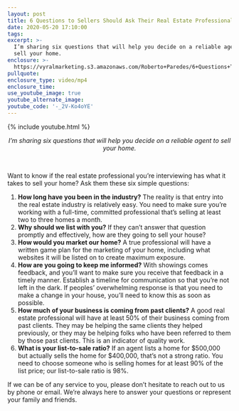 ```yaml
---
layout: post
title: 6 Questions to Sellers Should Ask Their Real Estate Professional
date: 2020-05-20 17:10:00
tags:
excerpt: >-
  I’m sharing six questions that will help you decide on a reliable agent to
  sell your home.
enclosure: >-
  https://vyralmarketing.s3.amazonaws.com/Roberto+Paredes/6+Questions+To+Ask+Before+You+Sell.mp4
pullquote:
enclosure_type: video/mp4
enclosure_time:
use_youtube_image: true
youtube_alternate_image:
youtube_code: '-_2V-Ko4oYE'
---
```


{% include youtube.html %}

<center><em>I&rsquo;m sharing six questions that will help you decide on a reliable agent to sell your home.</em></center>

&nbsp;

Want to know if the real estate professional you’re interviewing has what it takes to sell your home? Ask them these six simple questions:&nbsp;

1. **How long have you been in the industry?** The reality is that entry into the real estate industry is relatively easy. You need to make sure you’re working with a full-time, committed professional that’s selling at least two to three homes a month.&nbsp;
2. **Why should we list with you?** If they can’t answer that question promptly and effectively, how are they going to sell your house?
3. **How would you market our home?** A true professional will have a written game plan for the marketing of your home, including what websites it will be listed on to create maximum exposure.&nbsp;
4. **How are you going to keep me informed?** With showings comes feedback, and you’ll want to make sure you receive that feedback in a timely manner. Establish a timeline for communication so that you’re not left in the dark. If peoples’ overwhelming response is that you need to make a change in your house, you’ll need to know this as soon as possible.&nbsp;
5. **How much of your business is coming from past clients?** A good real estate professional will have at least 50% of their business coming from past clients. They may be helping the same clients they helped previously, or they may be helping folks who have been referred to them by those past clients. This is an indicator of quality work.&nbsp;
6. **What is your list-to-sale ratio?** If an agent lists a home for $500,000 but actually sells the home for $400,000, that’s not a strong ratio. You need to choose someone who is selling homes for at least 90% of the list price; our list-to-sale ratio is 98%.&nbsp;

If we can be of any service to you, please don’t hesitate to reach out to us by phone or email. We’re always here to answer your questions or represent your family and friends.
